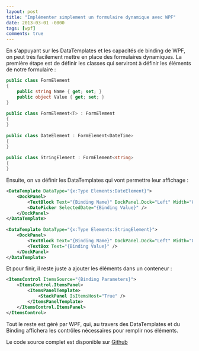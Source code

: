 ```yaml
---
layout: post
title: "Implémenter simplement un formulaire dynamique avec WPF"
date: 2013-03-01 -0800
tags: [wpf]
comments: true
---
```


En s'appuyant sur les DataTemplates et les capacités de binding de WPF, on peut très facilement mettre en place des formulaires dynamiques. La première étape est de définir les classes qui serviront à définir les éléments de notre formulaire :

```` csharp
public class FormElement
{
    public string Name { get; set; }
    public object Value { get; set; }
}
 
public class FormElement<T> : FormElement
{ 
}
 
public class DateElement : FormElement<DateTime>
{ 
}
 
public class StringElement : FormElement<string>
{ 
}
````

Ensuite, on va définir les DataTemplates qui vont permettre leur affichage :

```` xml
<DataTemplate DataType="{x:Type Elements:DateElement}">
    <DockPanel>
        <TextBlock Text="{Binding Name}" DockPanel.Dock="Left" Width="80"/>
        <DatePicker SelectedDate="{Binding Value}" />
    </DockPanel>
</DataTemplate>
 
<DataTemplate DataType="{x:Type Elements:StringElement}">
    <DockPanel>
        <TextBlock Text="{Binding Name}" DockPanel.Dock="Left" Width="80" />
        <TextBox Text="{Binding Value}" />
    </DockPanel>
</DataTemplate>
````

Et pour finir, il reste juste a ajouter les éléments dans un conteneur :

```` xml
<ItemsControl ItemsSource="{Binding Parameters}">
    <ItemsControl.ItemsPanel>
        <ItemsPanelTemplate>
            <StackPanel IsItemsHost="True" />
        </ItemsPanelTemplate>
    </ItemsControl.ItemsPanel>
</ItemsControl>
````

Tout le reste est géré par WPF, qui, au travers des DataTemplates et du Binding affichera les contrôles nécessaires pour remplir nos éléments.

Le code source complet est disponible sur [Github](https://github.com/mathieubrun/Samples)